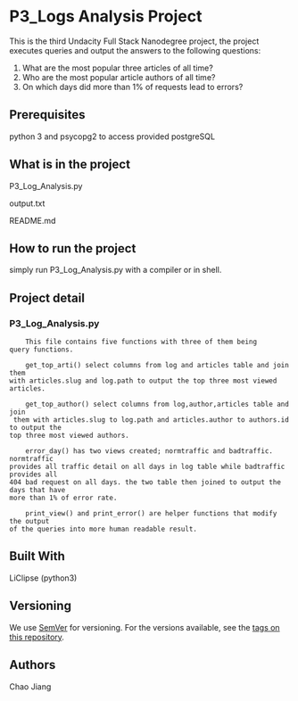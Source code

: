 # P3_Logs Analysis Project

This is the third Undacity Full Stack Nanodegree project, the project 
executes queries and output the answers to the following questions:
1. What are the most popular three articles of all time?
2. Who are the most popular article authors of all time?
3. On which days did more than 1% of requests lead to errors?  

## Prerequisites

python 3 and psycopg2 to access provided postgreSQL

## What is in the project

P3_Log_Analysis.py

output.txt

README.md

## How to run the project

simply run P3_Log_Analysis.py with a compiler or in shell.

## Project detail
 
### P3_Log_Analysis.py

```
	This file contains five functions with three of them being
query functions.

	get_top_arti() select columns from log and articles table and join them
with articles.slug and log.path to output the top three most viewed articles. 

	get_top_author() select columns from log,author,articles table and join
 them with articles.slug to log.path and articles.author to authors.id to output the 
top three most viewed authors.

	error_day() has two views created; normtraffic and badtraffic. normtraffic 
provides all traffic detail on all days in log table while badtraffic provides all
404 bad request on all days. the two table then joined to output the days that have
more than 1% of error rate.

	print_view() and print_error() are helper functions that modify the output
of the queries into more human readable result.

```


## Built With

LiClipse (python3)


## Versioning

We use [SemVer](http://semver.org/) for versioning. For the versions available, see the [tags on this repository](https://github.com/your/project/tags). 

## Authors

Chao Jiang

